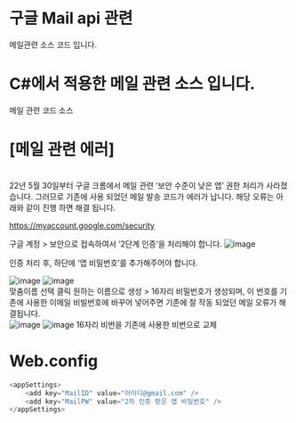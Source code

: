 # 구글 Mail api 관련
메일관련 소스 코드 입니다.

# C#에서 적용한 메일 관련 소스 입니다.
메일 관련 코드 소스

# [메일 관련 에러]
<br/>
22년 5월 30일부터 구글 크롬에서 메일 관련 ‘보안 수준이 낮은 앱’ 권한 처리가 사라졌습니다.
그러므로 기존에 사용 되었던 메일 발송 코드가 에러가 납니다. 해당 오류는 아래와 같이 진행 하면 해결 됩니다.

https://myaccount.google.com/security

구글 계정 > 보안으로 접속하여서 ‘2단계 인증‘을 처리해야 합니다.
![image](https://user-images.githubusercontent.com/34737952/174235777-90c94ed0-55b6-4666-8b77-8a7ed690a5aa.png)

인증 처리 후, 하단에 ‘앱 비밀번호’를 추가해주어야 합니다.

![image](https://user-images.githubusercontent.com/34737952/174236514-f2357831-d82d-4a43-a884-9f178e41993e.png)
![image](https://user-images.githubusercontent.com/34737952/174236521-2eb96513-d046-4e0c-8aef-617c844db795.png)
<br/>
맞춤이름 선택 클릭 원하는 이름으로 생성 > 16자리 비밀번호가 생성되며, 이 번호를 기존에 사용한 이메일 비빌번호에 바꾸어 넣어주면 기존에 잘 작동 되었던 메일 오류가 해결됩니다.
<br/>
![image](https://user-images.githubusercontent.com/34737952/174236530-db8f5947-67c5-4f56-992c-59c078499874.png)
![image](https://user-images.githubusercontent.com/34737952/174236580-8b0df22d-fc3d-48f3-a728-1baad6121ae7.png)
16자리 비번을 기존에 사용한 비번으로 교체

# Web.config
```C#
<appSettings>
	<add key="MailID" value="아이디@gmail.com" />
	<add key="MailPW" value="2차 인증 받은 앱 비밀번호" />
</appSettings>
```

